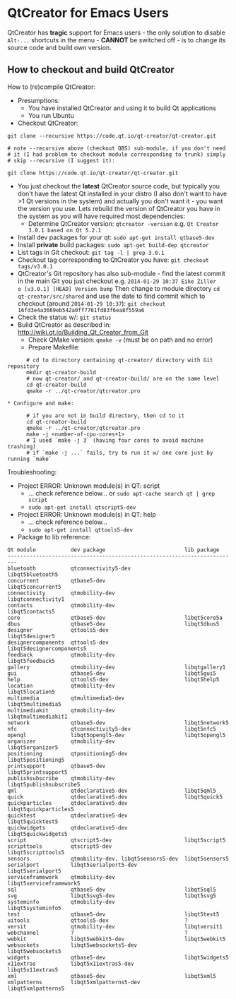 # QtCreator for Emacs Users

QtCreator has **tragic** support for Emacs users - the only solution
to disable `Alt-...` shortcuts in the menu - **CANNOT** be switched off -
is to change its source code and build own version.



## How to checkout and build QtCreator
How to (re)compile QtCreator:

* Presumptions:
    * You have installed QtCreator and using it to build Qt applications
	* You run Ubuntu
* Checkout QtCreator:
```
git clone --recursive https://code.qt.io/qt-creator/qt-creator.git

# note --recursive above (checkout QBS) sub-module, if you don't need
# it (I had problem to checkout module corresponding to trunk) simply
# skip --recursive (I suggest it):

git clone https://code.qt.io/qt-creator/qt-creator.git
```
* You just checkout the **latest** QtCreator source code, but
  typically you don't have the latest Qt installed in your distro
  (I also don't want to have >1 Qt versions in the system) and actually
  you don't want it - you want the version you use. Lets rebuild
  the version of QtCreator you have in the system as you will have
  required most dependencies:
    * Determine QtCreator version: 
	  `qtcreator -version` 
	  e.g.
	  `Qt Creator 3.0.1 based on Qt 5.2.1`
* Install dev packages for your qt:
  `sudo apt-get install qtbase5-dev`
* Install **private** build packages:
  `sudo apt-get build-dep qtcreator`
* List tags in Git checkout:
  `git tag -l | grep 3.0.1`
* Checkout tag corresponding to QtCreator you have:
  `git checkout tags/v3.0.1`
* QtCreator's Git repository has also sub-module - find the latest
  commit in the main Git you just checkout e.g.
  `2014-01-29 10:37 Eike Ziller        o [v3.0.1] [HEAD] Version bump`
  Then change to module directory 
  `cd qt-creator/src/shared`
  and use the date to find commit which to checkout (around `2014-01-29 10:37`):
  `git checkout 16fd3e4a3669eb542a0ff7761fd83f6ea8f559a6`
* Check the status w/:
  `git status`
* Build QtCreator as described in:
  http://wiki.qt.io/Building_Qt_Creator_from_Git
    * Check QMake version: `qmake -v` (must be on path and no error)
	* Prepare Makefile:
```	
	  # cd to directory containing qt-creator/ directory with Git repository
	  mkdir qt-creator-build
	  # now qt-creator/ and qt-creator-build/ are on the same level
	  cd qt-creator-build
	  qmake -r ../qt-creator/qtcreator.pro
```
    * Configure and make:
```
      # if you are not in build directory, then cd to it
      cd qt-creator-build
      qmake -r ../qt-creator/qtcreator.pro
      make -j <number-of-cpu-cores+1>
	  # I used `make -j 3` (having four cores to avoid machine trashing) 
	  # if `make -j ...` fails, try to run it w/ one core just by running `make`
```

Troubleshooting:

* Project ERROR: Unknown module(s) in QT: script
    * ... check reference below... or `sudo apt-cache search qt | grep script`
	* `sudo apt-get install qtscript5-dev`
* Project ERROR: Unknown module(s) in QT: help
    * ... check reference below...
	* `sudo apt-get install qttools5-dev`
* Package to lib reference:
```
Qt module           dev package                         lib package
-------------------------------------------------------------------------
bluetooth           qtconnectivity5-dev                 libqt5bluetooth5
concurrent          qtbase5-dev                         libqt5concurrent5
connectivity        qtmobility-dev                      libqtconnectivity1
contacts            qtmobility-dev                      libqt5contacts5
core                qtbase5-dev                         libqt5core5a
dbus                qtbase5-dev                         libqt5dbus5
designer            qttools5-dev                        libqt5designer5
designercomponents  qttools5-dev                        libqt5designercomponents5
feedback            qtmobility-dev                      libqt5feedback5
gallery             qtmobility-dev                      libqtgallery1
gui                 qtbase5-dev                         libqt5gui5
help                qttools5-dev                        libqt5help5
location            qtmobility-dev                      libqt5location5
multimedia          qtmultimedia5-dev                   libqt5multimedia5
multimediakit       qtmobility-dev                      libqtmultimediakit1
network             qtbase5-dev                         libqt5network5
nfc                 qtconnectivity5-dev                 libqt5nfc5
opengl              libqt5opengl5-dev                   libqt5opengl5
organizer           qtmobility-dev                      libqt5organizer5
positioning         qtpositioning5-dev                  libqt5positioning5
printsupport        qtbase5-dev                         libqt5printsupport5
publishsubscribe    qtmobility-dev                      libqt5publishsubscribe5
qml                 qtdeclarative5-dev                  libqt5qml5
quick               qtdeclarative5-dev                  libqt5quick5
quickparticles      qtdeclarative5-dev                  libqt5quickparticles5
quicktest           qtdeclarative5-dev                  libqt5quicktest5
quickwidgets        qtdeclarative5-dev                  libqt5quickwidgets5
script              qtscript5-dev                       libqt5script5
scripttools         qtscript5-dev                       libqt5scripttools5
sensors             qtmobility-dev, libqt5sensors5-dev  libqt5sensors5
serialport          libqt5serialport5-dev               libqt5serialport5
serviceframework    qtmobility-dev                      libqt5serviceframework5
sql                 qtbase5-dev                         libqt5sql5
svg                 libqt5svg5-dev                      libqt5svg5
systeminfo          qtmobility-dev                      libqt5systeminfo5
test                qtbase5-dev                         libqt5test5
uitools             qttools5-dev                        ?
versit              qtmobility-dev                      libqtversit1
webchannel          ?                                   ?
webkit              libqt5webkit5-dev                   libqt5webkit5
websockets          libqt5websockets5-dev               libqt5websockets5
widgets             qtbase5-dev                         libqt5widgets5
x11extras           libqt5x11extras5-dev                libqt5x11extras5
xml                 qtbase5-dev                         libqt5xml5
xmlpatterns         libqt5xmlpatterns5-dev              libqt5xmlpatterns5
```
